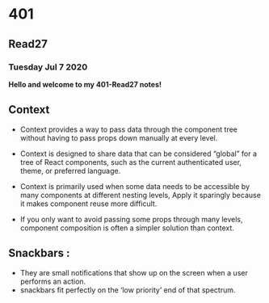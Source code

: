 # 401

## Read27

### Tuesday Jul 7 2020

**Hello and welcome to my 401-Read27 notes!**

## Context
- Context provides a way to pass data through the component tree without having to pass props down manually at every
    level.

- Context is designed to share data that can be considered “global” for a tree of React components, such as the
    current authenticated user, theme, or preferred language.

- Context is primarily used when some data needs to be accessible by many components at different nesting levels, 
    Apply it sparingly because it makes component reuse more difficult.  

- If you only want to avoid passing some props through many levels, component composition is often a simpler 
    solution than context.    

## Snackbars :

- They are small notifications that show up on the screen when a user performs an action.
- snackbars fit perfectly on the ‘low priority’ end of that spectrum.